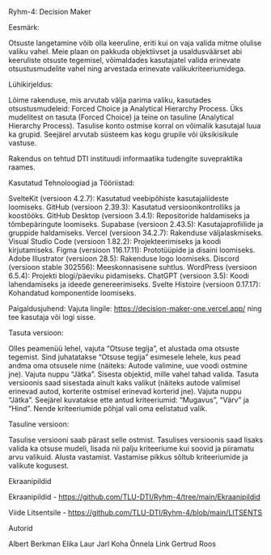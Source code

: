 Ryhm-4: Decision Maker

Eesmärk:

Otsuste langetamine võib olla keeruline, eriti kui on vaja valida mitme olulise valiku vahel. Meie plaan on pakkuda objektiivset ja usaldusväärset abi keeruliste otsuste tegemisel, võimaldades kasutajatel valida erinevate otsustusmudelite vahel ning arvestada erinevate valikukriteeriumidega.

Lühikirjeldus:

Lõime rakenduse, mis arvutab välja parima valiku, kasutades otsustusmudeleid: Forced Choice ja Analytical Hierarchy Process. Üks mudelitest on tasuta (Forced Choice) ja teine on tasuline (Analytical Hierarchy Process). Tasulise konto ostmise korral on võimalik kasutajal luua ka grupid. Seejärel arvutab süsteem kas  kogu grupile või üksikisikule vastuse.

Rakendus on tehtud DTI instituudi informaatika tudengite suvepraktika raames.

Kasutatud Tehnoloogiad ja Tööriistad:

SvelteKit (versioon 4.2.7): Kasutatud veebipõhiste kasutajaliideste loomiseks.
GitHub (versioon 2.39.3): Kasutatud versioonikontrolliks ja koostööks.
GitHub Desktop (versioon 3.4.1): Repositoride haldamiseks ja tõmbepäringute loomiseks.
Supabase (versioon 2.43.5): Kasutajaprofiilide ja gruppide haldamiseks.
Vercel (versioon 34.2.7): Rakenduse väljalaskmiseks.
Visual Studio Code (versioon 1.82.2): Projekteerimiseks ja koodi kirjutamiseks.
Figma (versioon 116.17.11): Prototüüpide ja disaini loomiseks.
Adobe Illustrator (versioon 28.5): Rakenduse logo loomiseks.
Discord (versioon stable 302556): Meeskonnasisene suhtlus.
WordPress (versioon 6.5.4): Projekti blogi/päeviku pidamiseks.
ChatGPT (versioon 3.5): Koodi lahendamiseks ja ideede genereerimiseks.
Svelte Histoire (versioon 0.17.17): Kohandatud komponentide loomiseks.

Paigaldusjuhend: 
Vajuta lingile: https://decision-maker-one.vercel.app/ ning tee kasutaja või logi sisse. 

Tasuta versioon:

Olles peamenüü lehel, vajuta “Otsuse tegija”, et alustada oma otsuste tegemist.
Sind juhatatakse “Otsuse tegija” esimesele lehele, kus pead andma oma otsusele nime (näiteks: Autode valimine, uue voodi ostmine jne).
Vajuta nuppu “Jätka”.
Sisesta objektid, mille vahel tahad valida. Tasuta versioonis saad sisestada ainult kaks valikut (näiteks autode valimisel erinevad autod, korterite ostmisel erinevad korterid jne).
Vajuta nuppu “Jätka”.
Seejärel kuvatakse ette antud kriteeriumid: “Mugavus”, “Värv” ja “Hind”. Nende kriteeriumide põhjal vali oma eelistatud valik.

Tasuline versioon:

Tasulise versiooni saab pärast selle ostmist.
Tasulises versioonis saad lisaks valida ka otsuse mudeli, lisada nii palju kriteeriume kui soovid ja piiramatu arvu valikuid.
Alusta vastamist. Vastamise pikkus sõltub kriteeriumide ja valikute kogusest.




Ekraanipildid

Ekraanipildid - https://github.com/TLU-DTI/Ryhm-4/tree/main/Ekraanipildid


Viide Litsentsile - https://github.com/TLU-DTI/Ryhm-4/blob/main/LITSENTS

Autorid

Albert Berkman
Elika Laur
Jarl Koha
Õnnela Link
Gertrud Roos
